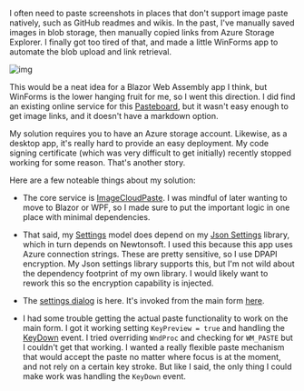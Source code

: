I often need to paste screenshots in places that don't support image paste natively, such as GitHub readmes and wikis. In the past, I've manually saved images in blob storage, then manually copied links from Azure Storage Explorer. I finally got too tired of that, and made a little WinForms app to automate the blob upload and link retrieval.

![img](https://adamosoftware.blob.core.windows.net/images/BEV8P39JNN.png)

This would be a neat idea for a Blazor Web Assembly app I think, but WinForms is the lower hanging fruit for me, so I went this direction. I did find an existing online service for this [Pasteboard](https://pasteboard.co/), but it wasn't easy enough to get image links, and it doesn't have a markdown option.

My solution requires you to have an Azure storage account. Likewise, as a desktop app, it's really hard to provide an easy deployment. My code signing certificate (which was very difficult to get initially) recently stopped working for some reason. That's another story.

Here are a few noteable things about my solution:

- The core service is [ImageCloudPaste](https://github.com/adamfoneil/ImgCloudPaste/blob/master/ImgCloudPaste/Services/ImageCloudPaste.cs). I was mindful of later wanting to move to Blazor or WPF, so I made sure to put the important logic in one place with minimal dependencies.

- That said, my [Settings](https://github.com/adamfoneil/ImgCloudPaste/blob/master/ImgCloudPaste/Models/Settings.cs) model does depend on my [Json Settings](https://github.com/adamfoneil/JsonSettings) library, which in turn depends on Newtonsoft. I used this because this app uses Azure connection strings. These are pretty sensitive, so I use DPAPI encryption. My Json settings library supports this, but I'm not wild about the dependency footprint of my own library. I would likely want to rework this so the encryption capability is injected.

- The [settings dialog](https://github.com/adamfoneil/ImgCloudPaste/blob/master/ImgCloudPaste/Forms/frmSettings.cs) is here. It's invoked from the main form [here](https://github.com/adamfoneil/ImgCloudPaste/blob/master/ImgCloudPaste/frmMain.cs#L53).

- I had some trouble getting the actual paste functionality to work on the main form. I got it working setting `KeyPreview = true` and handling the [KeyDown](https://github.com/adamfoneil/ImgCloudPaste/blob/master/ImgCloudPaste/frmMain.cs#L26) event. I tried overriding `WndProc` and checking for `WM_PASTE` but I couldn't get that working. I wanted a really flexible paste mechanism that would accept the paste no matter where focus is at the moment, and not rely on a certain key stroke. But like I said, the only thing I could make work was handling the `KeyDown` event.
